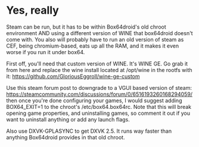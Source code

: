 # Yes, really

Steam can be run, but it has to be within Box64droid's old chroot environment AND using a different version of WINE that box64droid doesn't come with.
You also will probably have to run an old version of steam as CEF, being chromium-based, eats up all the RAM, and it makes it even worse if you run it under box64.

First off, you'll need that custom version of WINE. It's WINE GE. Go grab it from here and replace the wine install located at /opt/wine in the rootfs with it: https://github.com/GloriousEggroll/wine-ge-custom

Use this steam forum post to downgrade to a VGUI based version of steam: https://steamcommunity.com/discussions/forum/0/6516193260168294059/
then once you're done configuring your games, I would suggest adding BOX64_EXIT=1 to the chroot's /etc/box64.box64rc.
Note that this will break opening game properties, and uninstalling games, so comment it out if you want to uninstall anything or add any launch flags.

Also use DXVK-GPLASYNC to get DXVK 2.5. It runs way faster than anything Box64droid provides in that old chroot.

